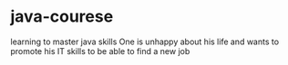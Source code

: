 # java-courese
learning to master java skills
One is unhappy about his life and wants to promote his IT skills to be able to find a new job
